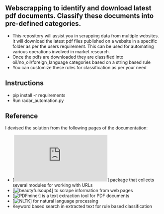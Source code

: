 ## Webscrapping to identify and download latest pdf documents. Classify these documents into pre-defined categories.

-   This repository will assist you in scrapping data from multiple websites. It will download the latest pdf files published on a website in a specific folder as per the users requirement. This can be used for automating various operations involved in market research.
-   Once the pdfs are downloaded they are classified into oil/no_oil/foreign_language categories based on a string based rule
-   You can customize these rules for classification as per your need

## Instructions

-   pip install -r requirements
-   Run radar_automation.py

## Reference

I devised the solution from the following pages of the documentation:

-   [![Urllib](https://docs.python.org/3/library/urllib.html#:~:text=urllib%20is%20a%20package%20that%20collects%20several%20modules%20for%20working%20with%20URLs%3A&text=request%20for%20opening%20and%20reading,the%20exceptions%20raised%20by%20urllib.)] package that collects several modules for working with URLs
-   [![beautyfulsoup4](https://pypi.org/project/beautifulsoup4/)] to scrape information from web pages
-   [![PDFminer](https://pypi.org/project/pdfminer/)] is a text extraction tool for PDF documents
-   [![NLTK](https://pypi.org/project/nltk/)] for natural language processing
-   Keyword based search in extracted text for rule based classification
